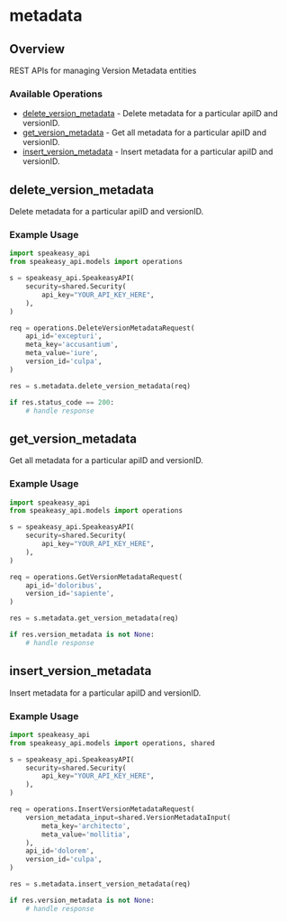 # metadata

## Overview

REST APIs for managing Version Metadata entities

### Available Operations

* [delete_version_metadata](#delete_version_metadata) - Delete metadata for a particular apiID and versionID.
* [get_version_metadata](#get_version_metadata) - Get all metadata for a particular apiID and versionID.
* [insert_version_metadata](#insert_version_metadata) - Insert metadata for a particular apiID and versionID.

## delete_version_metadata

Delete metadata for a particular apiID and versionID.

### Example Usage

```python
import speakeasy_api
from speakeasy_api.models import operations

s = speakeasy_api.SpeakeasyAPI(
    security=shared.Security(
        api_key="YOUR_API_KEY_HERE",
    ),
)

req = operations.DeleteVersionMetadataRequest(
    api_id='excepturi',
    meta_key='accusantium',
    meta_value='iure',
    version_id='culpa',
)

res = s.metadata.delete_version_metadata(req)

if res.status_code == 200:
    # handle response
```

## get_version_metadata

Get all metadata for a particular apiID and versionID.

### Example Usage

```python
import speakeasy_api
from speakeasy_api.models import operations

s = speakeasy_api.SpeakeasyAPI(
    security=shared.Security(
        api_key="YOUR_API_KEY_HERE",
    ),
)

req = operations.GetVersionMetadataRequest(
    api_id='doloribus',
    version_id='sapiente',
)

res = s.metadata.get_version_metadata(req)

if res.version_metadata is not None:
    # handle response
```

## insert_version_metadata

Insert metadata for a particular apiID and versionID.

### Example Usage

```python
import speakeasy_api
from speakeasy_api.models import operations, shared

s = speakeasy_api.SpeakeasyAPI(
    security=shared.Security(
        api_key="YOUR_API_KEY_HERE",
    ),
)

req = operations.InsertVersionMetadataRequest(
    version_metadata_input=shared.VersionMetadataInput(
        meta_key='architecto',
        meta_value='mollitia',
    ),
    api_id='dolorem',
    version_id='culpa',
)

res = s.metadata.insert_version_metadata(req)

if res.version_metadata is not None:
    # handle response
```
